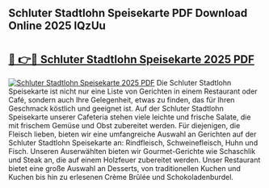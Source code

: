 ## Schluter Stadtlohn Speisekarte PDF Download Online 2025 lQzUu

# <h2><a href="http://gc6zm6v.nevu.top/?p=Schluter+Stadtlohn+Speisekarte">🔗 👉🔴 Schluter Stadtlohn Speisekarte 2025 PDF</a></h2>

[![Schluter Stadtlohn Speisekarte 2025 PDF](https://i.imgur.com/dBaPXMq.png)](http://gc6zm6v.nevu.top/?p=Schluter+Stadtlohn+Speisekarte)
Die Schluter Stadtlohn Speisekarte ist nicht nur eine Liste von Gerichten in einem Restaurant oder Café, sondern auch Ihre Gelegenheit, etwas zu finden, das für Ihren Geschmack köstlich und geeignet ist. Auf der Schluter Stadtlohn Speisekarte unserer Cafeteria stehen viele leichte und frische Salate, die mit frischem Gemüse und Obst zubereitet werden. Für diejenigen, die Fleisch lieben, bieten wir eine umfangreiche Auswahl an Gerichten auf der Schluter Stadtlohn Speisekarte an: Rindfleisch, Schweinefleisch, Huhn und Fisch. Unseren Auserwählten bieten wir Gourmet-Gerichte wie Schaschlik und Steak an, die auf einem Holzfeuer zubereitet werden. Unser Restaurant bietet eine große Auswahl an Desserts, von traditionellen Kuchen und Kuchen bis hin zu erlesenen Crème Brûlée und Schokoladenburdel.
